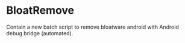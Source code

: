 # BloatRemove
Contain a new batch script to remove bloatware android with Android debug bridge (automated).
